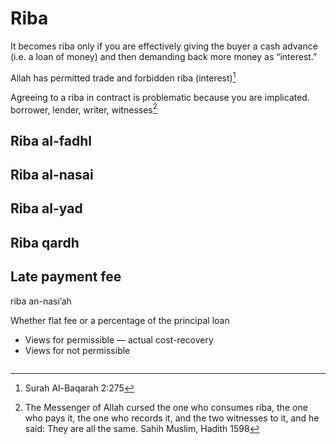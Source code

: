 # Riba

It becomes riba only if you are effectively giving the buyer a cash advance (i.e. a loan of money) and then demanding back more money as “interest.”

Allah has permitted trade and forbidden riba (interest)[^1]

Agreeing to a riba in contract is problematic because you are implicated. borrower, lender, writer, witnesses[^3]

## Riba al-fadhl

## Riba al-nasai

## Riba al-yad

## Riba qardh

## Late payment fee

riba an-nasi’ah

Whether flat fee or a percentage of the principal loan

* Views for permissible — actual cost-recovery
* Views for not permissible 

~~~admonish hint title="Interest vs. different pricing"

~~~


[^1]: Surah Al-Baqarah 2:275

[^2]: Gold for gold, silver for silver, wheat for wheat, barley for barley, dates for dates, salt for salt — equal for equal, same for same, hand to hand. If they differ, then sell as you wish, provided it is hand to hand. (Sahih Muslim 1587, also in Bukhari)

[^3]: The Messenger of Allah cursed the one who consumes riba, the one who pays it, the one who records it, and the two witnesses to it, and he said: They are all the same.
Sahih Muslim, Hadith 1598
